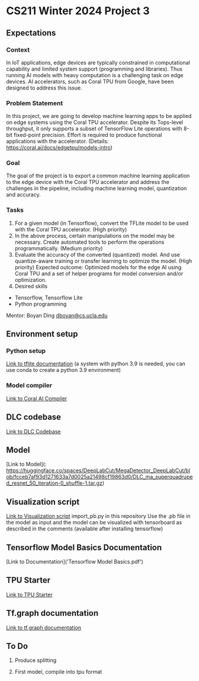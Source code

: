 # CS211 Winter 2024 Project 3
## Expectations 
### Context
In IoT applications, edge devices are typically constrained in computational capability and limited system support (programming and libraries). Thus running AI models with heavy computation is a challenging task on edge devices. AI accelerators, such as Coral TPU from Google, have been designed to address this issue.
### Problem Statement
In this project, we are going to develop machine learning apps to be applied on edge systems using the Coral TPU accelerator. Despite its Tops-level throughput, it only supports a subset of TensorFlow Lite operations with 8-bit fixed-point precision. Effort is required to produce functional applications with the accelerator. (Details: https://coral.ai/docs/edgetpu/models-intro)
### Goal
The goal of the project is to export a common machine learning application to the edge device with the Coral TPU accelerator and address the challenges in the pipeline, including machine learning model, quantization and accuracy.
### Tasks
1. For a given model (in Tensorflow), convert the TFLite model to be used with the
Coral TPU accelerator. (High priority)
2. In the above process, certain manipulations on the model may be necessary.
Create automated tools to perform the operations programmatically. (Medium
priority)
3. Evaluate the accuracy of the converted (quantized) model. And use quantize-aware training or transfer learning to optimize the model. (High priority) Expected outcome: Optimized models for the edge AI using Coral TPU and a set of helper programs for model conversion and/or optimization.
4. Desired skills
- Tensorflow, Tensorflow Lite
- Python programming

Mentor: Boyan Ding <dboyan@cs.ucla.edu>

## Environment setup
### Python setup
[Link to tflite documentation](https://coral.ai/docs/edgetpu/tflite-python/) (a system with python 3.9 is needed, you can use conda to create a python 3.9 environment)

### Model compiler
[Link to Coral AI Compiler](https://coral.ai/docs/edgetpu/compiler/)

## DLC codebase
[Link to DLC Codebase](DLC)

## Model 
[Link to Model](: https://huggingface.co/spaces/DeepLabCut/MegaDetector_DeepLabCut/blob/fcceb7af93d1271633a7d0025a21498cf19863d0/DLC_ma_superquadruped_resnet_50_iteration-0_shuffle-1.tar.gz)

## Visualization script
[Link to Visualization script](import_pb.py)
import_pb.py in this repository 
Use the .pb file in the model as input and the model can be visualized with tensorboard as described in the comments (available after installing tensorflow)

## Tensorflow Model Basics Documentation
[Link to Documentation]('Tensorflow Model Basics.pdf')

## TPU Starter
[Link to TPU Starter](tpu-starter.tar.gz) 

## Tf.graph documentation 
[Link to tf.graph documentation](https://www.tensorflow.org/api_docs/python/tf/Graph#get_operations)

## To Do
1. Produce splitting 

2. First model, compile into tpu format 

